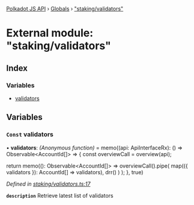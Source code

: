 [Polkadot JS API](../README.md) › [Globals](../globals.md) › ["staking/validators"](_staking_validators_.md)

# External module: "staking/validators"

## Index

### Variables

* [validators](_staking_validators_.md#const-validators)

## Variables

### `Const` validators

• **validators**: *(Anonymous function)* =  memo((api: ApiInterfaceRx): () => Observable<AccountId[]> => {
  const overviewCall = overview(api);

  return memo((): Observable<AccountId[]> =>
    overviewCall().pipe(
      map(({ validators }): AccountId[] => validators),
      drr()
    )
  );
}, true)

*Defined in [staking/validators.ts:17](https://github.com/polkadot-js/api/blob/7cc961f789/packages/api-derive/src/staking/validators.ts#L17)*

**`description`** Retrieve latest list of validators
